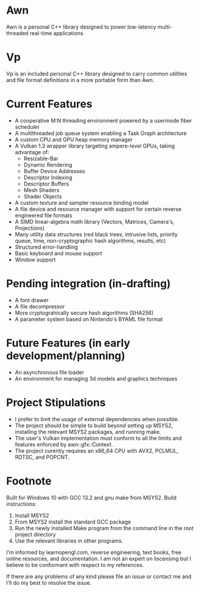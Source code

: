 # Awn
Awn is a personal C++ library designed to power low-latency multi-threaded real-time applications.

# Vp
Vp is an included personal C++ library designed to carry common utilities and file format definitions in a more portable form than Awn.

# Current Features
* A cooperative M:N threading environment powered by a usermode fiber scheduler
* A multithreaded job queue system enabling a Task Graph architecture
* A custom CPU and GPU heap memory manager
* A Vulkan 1.3 wrapper library targeting ampere-level GPUs, taking advantage of: 
  * Resizable-Bar
  * Dynamic Rendering
  * Buffer Device Addresses
  * Descriptor Indexing
  * Descriptor Buffers
  * Mesh Shaders
  * Shader Objects
* A custom texture and sampler resource binding model
* A file device and resource manager with support for certain reverse engineered file formats
* A SIMD linear-algebra math library (Vectors, Matrices, Camera's, Projections)
* Many utility data structures (red black trees, intrusive lists, priority queue, time, non-cryptographic hash algorithms, results, etc)
* Structured error-handling
* Basic keyboard and mouse support
* Window support

# Pending integration (in-drafting)
* A font drawer
* A file decompressor
* More cryptograhically secure hash algorithms (SHA256)
* A parameter system based on Nintendo's BYAML file format

# Future Features (in early development/planning)
* An asynchronous file loader
* An environment for managing 3d models and graphics techniques

# Project Stipulations
* I prefer to limit the usage of external dependencies when possible.
* The project should be simple to build beyond setting up MSYS2, installing the relevant MSYS2 packages, and running make.
* The user's Vulkan implementation must conform to all the limits and features enforced by awn::gfx::Context.
* The project curently requires an x86_64 CPU with AVX2, PCLMUL, RDTSC, and POPCNT.

# Footnote
Built for Windows 10 with GCC 13.2 and gnu make from MSYS2. 
Build instructions:
1. Install MSYS2 
2. From MSYS2 install the standard GCC package
3. Run the newly installed Make program from the command line in the root project directory
4. Use the relevant libraries in other programs.

I'm informed by learnopengl.com, reverse engineering, text books, free online resources, and documentation. I am not an expert on liscensing but I believe to be conformant with respect to my references.

If there are any problems of any kind please file an issue or contact me and I'll do my best to resolve the issue.

